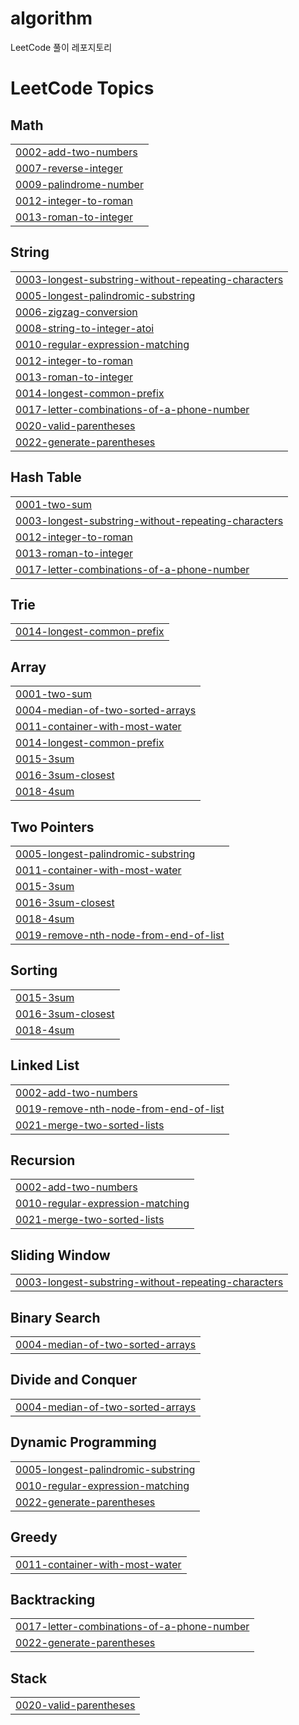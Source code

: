 # algorithm
LeetCode 풀이 레포지토리

<!---LeetCode Topics Start-->
# LeetCode Topics
## Math
|  |
| ------- |
| [0002-add-two-numbers](https://github.com/hongdul/algorithm/tree/master/0002-add-two-numbers) |
| [0007-reverse-integer](https://github.com/hongdul/algorithm/tree/master/0007-reverse-integer) |
| [0009-palindrome-number](https://github.com/hongdul/algorithm/tree/master/0009-palindrome-number) |
| [0012-integer-to-roman](https://github.com/hongdul/algorithm/tree/master/0012-integer-to-roman) |
| [0013-roman-to-integer](https://github.com/hongdul/algorithm/tree/master/0013-roman-to-integer) |
## String
|  |
| ------- |
| [0003-longest-substring-without-repeating-characters](https://github.com/hongdul/algorithm/tree/master/0003-longest-substring-without-repeating-characters) |
| [0005-longest-palindromic-substring](https://github.com/hongdul/algorithm/tree/master/0005-longest-palindromic-substring) |
| [0006-zigzag-conversion](https://github.com/hongdul/algorithm/tree/master/0006-zigzag-conversion) |
| [0008-string-to-integer-atoi](https://github.com/hongdul/algorithm/tree/master/0008-string-to-integer-atoi) |
| [0010-regular-expression-matching](https://github.com/hongdul/algorithm/tree/master/0010-regular-expression-matching) |
| [0012-integer-to-roman](https://github.com/hongdul/algorithm/tree/master/0012-integer-to-roman) |
| [0013-roman-to-integer](https://github.com/hongdul/algorithm/tree/master/0013-roman-to-integer) |
| [0014-longest-common-prefix](https://github.com/hongdul/algorithm/tree/master/0014-longest-common-prefix) |
| [0017-letter-combinations-of-a-phone-number](https://github.com/hongdul/algorithm/tree/master/0017-letter-combinations-of-a-phone-number) |
| [0020-valid-parentheses](https://github.com/hongdul/algorithm/tree/master/0020-valid-parentheses) |
| [0022-generate-parentheses](https://github.com/hongdul/algorithm/tree/master/0022-generate-parentheses) |
## Hash Table
|  |
| ------- |
| [0001-two-sum](https://github.com/hongdul/algorithm/tree/master/0001-two-sum) |
| [0003-longest-substring-without-repeating-characters](https://github.com/hongdul/algorithm/tree/master/0003-longest-substring-without-repeating-characters) |
| [0012-integer-to-roman](https://github.com/hongdul/algorithm/tree/master/0012-integer-to-roman) |
| [0013-roman-to-integer](https://github.com/hongdul/algorithm/tree/master/0013-roman-to-integer) |
| [0017-letter-combinations-of-a-phone-number](https://github.com/hongdul/algorithm/tree/master/0017-letter-combinations-of-a-phone-number) |
## Trie
|  |
| ------- |
| [0014-longest-common-prefix](https://github.com/hongdul/algorithm/tree/master/0014-longest-common-prefix) |
## Array
|  |
| ------- |
| [0001-two-sum](https://github.com/hongdul/algorithm/tree/master/0001-two-sum) |
| [0004-median-of-two-sorted-arrays](https://github.com/hongdul/algorithm/tree/master/0004-median-of-two-sorted-arrays) |
| [0011-container-with-most-water](https://github.com/hongdul/algorithm/tree/master/0011-container-with-most-water) |
| [0014-longest-common-prefix](https://github.com/hongdul/algorithm/tree/master/0014-longest-common-prefix) |
| [0015-3sum](https://github.com/hongdul/algorithm/tree/master/0015-3sum) |
| [0016-3sum-closest](https://github.com/hongdul/algorithm/tree/master/0016-3sum-closest) |
| [0018-4sum](https://github.com/hongdul/algorithm/tree/master/0018-4sum) |
## Two Pointers
|  |
| ------- |
| [0005-longest-palindromic-substring](https://github.com/hongdul/algorithm/tree/master/0005-longest-palindromic-substring) |
| [0011-container-with-most-water](https://github.com/hongdul/algorithm/tree/master/0011-container-with-most-water) |
| [0015-3sum](https://github.com/hongdul/algorithm/tree/master/0015-3sum) |
| [0016-3sum-closest](https://github.com/hongdul/algorithm/tree/master/0016-3sum-closest) |
| [0018-4sum](https://github.com/hongdul/algorithm/tree/master/0018-4sum) |
| [0019-remove-nth-node-from-end-of-list](https://github.com/hongdul/algorithm/tree/master/0019-remove-nth-node-from-end-of-list) |
## Sorting
|  |
| ------- |
| [0015-3sum](https://github.com/hongdul/algorithm/tree/master/0015-3sum) |
| [0016-3sum-closest](https://github.com/hongdul/algorithm/tree/master/0016-3sum-closest) |
| [0018-4sum](https://github.com/hongdul/algorithm/tree/master/0018-4sum) |
## Linked List
|  |
| ------- |
| [0002-add-two-numbers](https://github.com/hongdul/algorithm/tree/master/0002-add-two-numbers) |
| [0019-remove-nth-node-from-end-of-list](https://github.com/hongdul/algorithm/tree/master/0019-remove-nth-node-from-end-of-list) |
| [0021-merge-two-sorted-lists](https://github.com/hongdul/algorithm/tree/master/0021-merge-two-sorted-lists) |
## Recursion
|  |
| ------- |
| [0002-add-two-numbers](https://github.com/hongdul/algorithm/tree/master/0002-add-two-numbers) |
| [0010-regular-expression-matching](https://github.com/hongdul/algorithm/tree/master/0010-regular-expression-matching) |
| [0021-merge-two-sorted-lists](https://github.com/hongdul/algorithm/tree/master/0021-merge-two-sorted-lists) |
## Sliding Window
|  |
| ------- |
| [0003-longest-substring-without-repeating-characters](https://github.com/hongdul/algorithm/tree/master/0003-longest-substring-without-repeating-characters) |
## Binary Search
|  |
| ------- |
| [0004-median-of-two-sorted-arrays](https://github.com/hongdul/algorithm/tree/master/0004-median-of-two-sorted-arrays) |
## Divide and Conquer
|  |
| ------- |
| [0004-median-of-two-sorted-arrays](https://github.com/hongdul/algorithm/tree/master/0004-median-of-two-sorted-arrays) |
## Dynamic Programming
|  |
| ------- |
| [0005-longest-palindromic-substring](https://github.com/hongdul/algorithm/tree/master/0005-longest-palindromic-substring) |
| [0010-regular-expression-matching](https://github.com/hongdul/algorithm/tree/master/0010-regular-expression-matching) |
| [0022-generate-parentheses](https://github.com/hongdul/algorithm/tree/master/0022-generate-parentheses) |
## Greedy
|  |
| ------- |
| [0011-container-with-most-water](https://github.com/hongdul/algorithm/tree/master/0011-container-with-most-water) |
## Backtracking
|  |
| ------- |
| [0017-letter-combinations-of-a-phone-number](https://github.com/hongdul/algorithm/tree/master/0017-letter-combinations-of-a-phone-number) |
| [0022-generate-parentheses](https://github.com/hongdul/algorithm/tree/master/0022-generate-parentheses) |
## Stack
|  |
| ------- |
| [0020-valid-parentheses](https://github.com/hongdul/algorithm/tree/master/0020-valid-parentheses) |
<!---LeetCode Topics End-->
